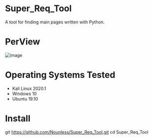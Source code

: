 # Super_Req_Tool
A tool for finding main pages written with Python.
# PerView
![image](https://user-images.githubusercontent.com/97249051/148694899-394fb986-905a-40b7-8084-21fc344f57cb.png)
# Operating Systems Tested
* Kali Linux 2020.1
* Windows 10
* Ubuntu 19.10
# Install
git https://github.com/Nounless/Super_Req_Tool.git
cd Super_Req_Tool
